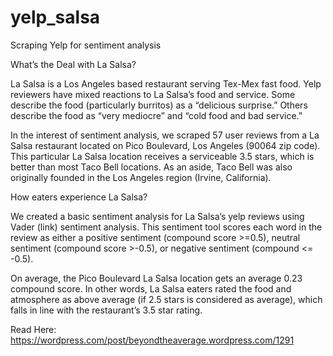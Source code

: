 # yelp_salsa
Scraping Yelp for sentiment analysis 

What’s the Deal with La Salsa? 
	
La Salsa is a Los Angeles based restaurant serving Tex-Mex fast food. Yelp reviewers have mixed reactions to La Salsa’s food and service. Some describe the food (particularly burritos) as a “delicious surprise.” Others describe the food as “very mediocre” and “cold food and bad service.” 

In the interest of sentiment analysis, we scraped 57 user reviews from a La Salsa restaurant located on Pico Boulevard, Los Angeles (90064 zip code). This particular La Salsa location receives a serviceable 3.5 stars, which is better than most Taco Bell locations. As an aside, Taco Bell was also originally founded in the Los Angeles region (Irvine, California). 

How eaters experience La Salsa? 

We created a basic sentiment analysis for La Salsa’s yelp reviews using Vader (link) sentiment analysis. This sentiment tool scores each word in the review as either a positive sentiment (compound score >=0.5), neutral sentiment (compound score >-0.5), or negative sentiment (compound <= -0.5). 

On average, the Pico Boulevard La Salsa location gets an average 0.23 compound score. In other words, La Salsa eaters rated the food and atmosphere as above average (if 2.5 stars is considered as average), which falls in line with the restaurant’s 3.5 star rating.  

Read Here: https://wordpress.com/post/beyondtheaverage.wordpress.com/1291
